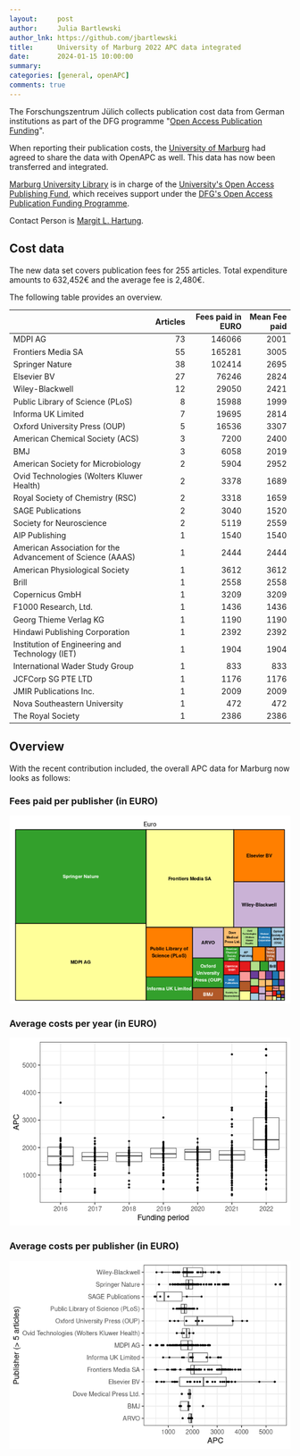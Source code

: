 ```yaml
---
layout:     post
author:     Julia Bartlewski
author_lnk: https://github.com/jbartlewski
title:      University of Marburg 2022 APC data integrated
date:       2024-01-15 10:00:00
summary:    
categories: [general, openAPC]
comments: true
---
```





The Forschungszentrum Jülich collects publication cost data from German institutions as part of the DFG programme "[Open Access Publication Funding](https://www.fz-juelich.de/en/zb/open-science/open-access/monitoring-dfg-oa-publication-funding)".

When reporting their publication costs, the [University of Marburg](https://www.uni-marburg.de/en) had agreed to share the data with OpenAPC as well. This data has now been transferred and integrated.

[Marburg University Library](https://www.uni-marburg.de/en/ub) is in charge of the [University's Open Access Publishing Fund](https://www.uni-marburg.de/en/ub/research/open-access/funds-for-publication), which receives support under the [DFG's Open Access Publication Funding Programme](https://www.dfg.de/en/research_funding/programmes/infrastructure/lis/open_access/infrastructure_funding/).

Contact Person is [Margit L. Hartung](mailto:openaccess@ub.uni-marburg.de).

## Cost data



The new data set covers publication fees for 255 articles. Total expenditure amounts to 632,452€ and the average fee is 2,480€.

The following table provides an overview. 




|                                                           | Articles| Fees paid in EURO| Mean Fee paid|
|:----------------------------------------------------------|--------:|-----------------:|-------------:|
|MDPI AG                                                    |       73|            146066|          2001|
|Frontiers Media SA                                         |       55|            165281|          3005|
|Springer Nature                                            |       38|            102414|          2695|
|Elsevier BV                                                |       27|             76246|          2824|
|Wiley-Blackwell                                            |       12|             29050|          2421|
|Public Library of Science (PLoS)                           |        8|             15988|          1999|
|Informa UK Limited                                         |        7|             19695|          2814|
|Oxford University Press (OUP)                              |        5|             16536|          3307|
|American Chemical Society (ACS)                            |        3|              7200|          2400|
|BMJ                                                        |        3|              6058|          2019|
|American Society for Microbiology                          |        2|              5904|          2952|
|Ovid Technologies (Wolters Kluwer Health)                  |        2|              3378|          1689|
|Royal Society of Chemistry (RSC)                           |        2|              3318|          1659|
|SAGE Publications                                          |        2|              3040|          1520|
|Society for Neuroscience                                   |        2|              5119|          2559|
|AIP Publishing                                             |        1|              1540|          1540|
|American Association for the Advancement of Science (AAAS) |        1|              2444|          2444|
|American Physiological Society                             |        1|              3612|          3612|
|Brill                                                      |        1|              2558|          2558|
|Copernicus GmbH                                            |        1|              3209|          3209|
|F1000 Research, Ltd.                                       |        1|              1436|          1436|
|Georg Thieme Verlag KG                                     |        1|              1190|          1190|
|Hindawi Publishing Corporation                             |        1|              2392|          2392|
|Institution of Engineering and Technology (IET)            |        1|              1904|          1904|
|International Wader Study Group                            |        1|               833|           833|
|JCFCorp SG PTE LTD                                         |        1|              1176|          1176|
|JMIR Publications Inc.                                     |        1|              2009|          2009|
|Nova Southeastern University                               |        1|               472|           472|
|The Royal Society                                          |        1|              2386|          2386|



## Overview

With the recent contribution included, the overall APC data for Marburg now looks as follows:

### Fees paid per publisher (in EURO)

![plot of chunk tree_marburg_2024_01_15_full](/figure/tree_marburg_2024_01_15_full-1.png)

###  Average costs per year (in EURO)

![plot of chunk box_marburg_2024_01_15_year_full](/figure/box_marburg_2024_01_15_year_full-1.png)

###  Average costs per publisher (in EURO)

![plot of chunk box_marburg_2024_01_15_publisher_full](/figure/box_marburg_2024_01_15_publisher_full-1.png)
